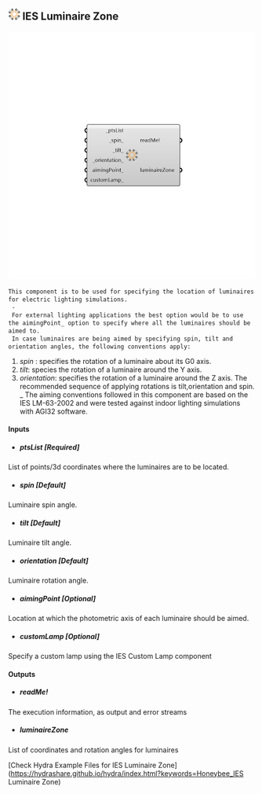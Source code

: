 ## ![](../../images/icons/IES_Luminaire_Zone.png) IES Luminaire Zone

![](../../images/components/IES_Luminaire_Zone.png)

    This component is to be used for specifying the location of luminaires for electric lighting simulations.
     -
     For external lighting applications the best option would be to use the aimingPoint_ option to specify where all the luminaires should be aimed to.
     In case luminaires are being aimed by specifying spin, tilt and orientation angles, the following conventions apply:
 1. _spin_ : specifies the rotation of a luminaire about its G0 axis.
 2. _tilt_: species the rotation of a luminaire around the Y axis.
 3. _orientation_: specifies the rotation of a luminaire around the Z axis.
     The recommended sequence of applying rotations is tilt,orientation and spin. 
     _
     The aiming conventions followed in this component are based on the IES LM-63-2002 and were tested against indoor lighting simulations with AGI32 software.

#### Inputs
* ##### ptsList [Required]
List of points/3d coordinates where the luminaires are to be located.
* ##### spin [Default]
Luminaire spin angle. 
* ##### tilt [Default]
Luminaire tilt angle.
* ##### orientation [Default]
Luminaire rotation angle.
* ##### aimingPoint [Optional]
Location at which the photometric axis of each luminaire should be aimed.
* ##### customLamp [Optional]
Specify a custom lamp using the IES Custom Lamp component

#### Outputs
* ##### readMe!
The execution information, as output and error streams
* ##### luminaireZone
List of coordinates and rotation angles for luminaires


[Check Hydra Example Files for IES Luminaire Zone](https://hydrashare.github.io/hydra/index.html?keywords=Honeybee_IES Luminaire Zone)